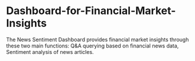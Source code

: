 # Dashboard-for-Financial-Market-Insights
The News Sentiment Dashboard provides financial market insights through these two main functions: Q&amp;A querying based on financial news data, Sentiment analysis of news articles.

